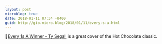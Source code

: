 ```yaml
---
layout: post
microblog: true
date: 2018-01-11 07:34 -0400
guid: http://gio.micro.blog/2018/01/11/every-s-a.html
---
```

🎵[Every 1s A Winner - Ty Segall](https://itunes.apple.com/us/album/every-1s-a-winner/1318412439?i=1318412572) is a great cover of the Hot Chocolate classic.
